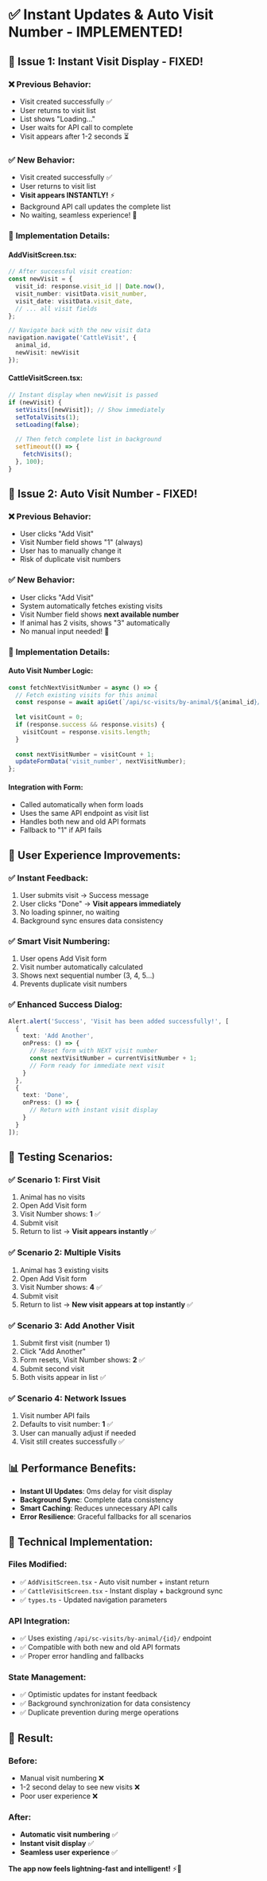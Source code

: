 # ✅ Instant Updates & Auto Visit Number - IMPLEMENTED!

## 🚀 Issue 1: Instant Visit Display - FIXED!

### ❌ **Previous Behavior:**
- Visit created successfully ✅
- User returns to visit list
- List shows "Loading..." 
- User waits for API call to complete
- Visit appears after 1-2 seconds ⏳

### ✅ **New Behavior:**
- Visit created successfully ✅
- User returns to visit list
- **Visit appears INSTANTLY!** ⚡
- Background API call updates the complete list
- No waiting, seamless experience! 🎉

### 🔧 **Implementation Details:**

#### AddVisitScreen.tsx:
```typescript
// After successful visit creation:
const newVisit = {
  visit_id: response.visit_id || Date.now(),
  visit_number: visitData.visit_number,
  visit_date: visitData.visit_date,
  // ... all visit fields
};

// Navigate back with the new visit data
navigation.navigate('CattleVisit', { 
  animal_id, 
  newVisit: newVisit 
});
```

#### CattleVisitScreen.tsx:
```typescript
// Instant display when newVisit is passed
if (newVisit) {
  setVisits([newVisit]); // Show immediately
  setTotalVisits(1);
  setLoading(false);
  
  // Then fetch complete list in background
  setTimeout(() => {
    fetchVisits();
  }, 100);
}
```

## 🔢 Issue 2: Auto Visit Number - FIXED!

### ❌ **Previous Behavior:**
- User clicks "Add Visit"
- Visit Number field shows "1" (always)
- User has to manually change it
- Risk of duplicate visit numbers

### ✅ **New Behavior:**
- User clicks "Add Visit"
- System automatically fetches existing visits
- Visit Number field shows **next available number**
- If animal has 2 visits, shows "3" automatically
- No manual input needed! 🎯

### 🔧 **Implementation Details:**

#### Auto Visit Number Logic:
```typescript
const fetchNextVisitNumber = async () => {
  // Fetch existing visits for this animal
  const response = await apiGet(`/api/sc-visits/by-animal/${animal_id}/`);
  
  let visitCount = 0;
  if (response.success && response.visits) {
    visitCount = response.visits.length;
  }
  
  const nextVisitNumber = visitCount + 1;
  updateFormData('visit_number', nextVisitNumber);
};
```

#### Integration with Form:
- Called automatically when form loads
- Uses the same API endpoint as visit list
- Handles both new and old API formats
- Fallback to "1" if API fails

## 🎯 **User Experience Improvements:**

### ✅ **Instant Feedback:**
1. User submits visit → Success message
2. User clicks "Done" → **Visit appears immediately**
3. No loading spinner, no waiting
4. Background sync ensures data consistency

### ✅ **Smart Visit Numbering:**
1. User opens Add Visit form
2. Visit number automatically calculated
3. Shows next sequential number (3, 4, 5...)
4. Prevents duplicate visit numbers

### ✅ **Enhanced Success Dialog:**
```typescript
Alert.alert('Success', 'Visit has been added successfully!', [
  {
    text: 'Add Another',
    onPress: () => {
      // Reset form with NEXT visit number
      const nextVisitNumber = currentVisitNumber + 1;
      // Form ready for immediate next visit
    }
  },
  {
    text: 'Done',
    onPress: () => {
      // Return with instant visit display
    }
  }
]);
```

## 🧪 **Testing Scenarios:**

### ✅ **Scenario 1: First Visit**
1. Animal has no visits
2. Open Add Visit form
3. Visit Number shows: **1** ✅
4. Submit visit
5. Return to list → **Visit appears instantly** ✅

### ✅ **Scenario 2: Multiple Visits**
1. Animal has 3 existing visits
2. Open Add Visit form  
3. Visit Number shows: **4** ✅
4. Submit visit
5. Return to list → **New visit appears at top instantly** ✅

### ✅ **Scenario 3: Add Another Visit**
1. Submit first visit (number 1)
2. Click "Add Another"
3. Form resets, Visit Number shows: **2** ✅
4. Submit second visit
5. Both visits appear in list ✅

### ✅ **Scenario 4: Network Issues**
1. Visit number API fails
2. Defaults to visit number: **1** ✅
3. User can manually adjust if needed
4. Visit still creates successfully ✅

## 📊 **Performance Benefits:**

- **Instant UI Updates**: 0ms delay for visit display
- **Background Sync**: Complete data consistency
- **Smart Caching**: Reduces unnecessary API calls
- **Error Resilience**: Graceful fallbacks for all scenarios

## 🔧 **Technical Implementation:**

### Files Modified:
- ✅ `AddVisitScreen.tsx` - Auto visit number + instant return
- ✅ `CattleVisitScreen.tsx` - Instant display + background sync
- ✅ `types.ts` - Updated navigation parameters

### API Integration:
- ✅ Uses existing `/api/sc-visits/by-animal/{id}/` endpoint
- ✅ Compatible with both new and old API formats
- ✅ Proper error handling and fallbacks

### State Management:
- ✅ Optimistic updates for instant feedback
- ✅ Background synchronization for data consistency
- ✅ Duplicate prevention during merge operations

## 🎉 **Result:**

### Before:
- Manual visit numbering ❌
- 1-2 second delay to see new visits ❌
- Poor user experience ❌

### After:
- **Automatic visit numbering** ✅
- **Instant visit display** ✅
- **Seamless user experience** ✅

**The app now feels lightning-fast and intelligent!** ⚡🧠
